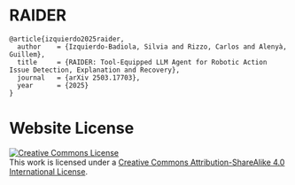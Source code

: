# RAIDER

```
@article{izquierdo2025raider,
  author    = {Izquierdo-Badiola, Silvia and Rizzo, Carlos and Alenyà, Guillem},
  title     = {RAIDER: Tool-Equipped LLM Agent for Robotic Action Issue Detection, Explanation and Recovery},
  journal   = {arXiv 2503.17703},
  year      = {2025}
}
```

# Website License
<a rel="license" href="http://creativecommons.org/licenses/by-sa/4.0/"><img alt="Creative Commons License" style="border-width:0" src="https://i.creativecommons.org/l/by-sa/4.0/88x31.png" /></a><br />This work is licensed under a <a rel="license" href="http://creativecommons.org/licenses/by-sa/4.0/">Creative Commons Attribution-ShareAlike 4.0 International License</a>.
